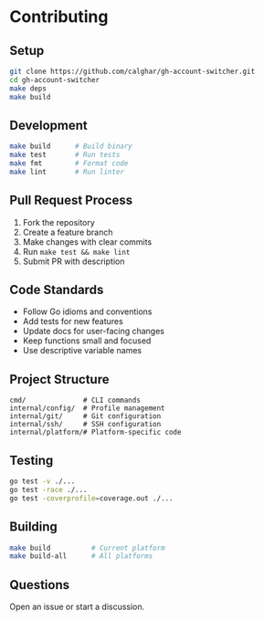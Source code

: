 # Contributing

## Setup

```bash
git clone https://github.com/calghar/gh-account-switcher.git
cd gh-account-switcher
make deps
make build
```

## Development

```bash
make build      # Build binary
make test       # Run tests
make fmt        # Format code
make lint       # Run linter
```

## Pull Request Process

1. Fork the repository
2. Create a feature branch
3. Make changes with clear commits
4. Run `make test && make lint`
5. Submit PR with description

## Code Standards

- Follow Go idioms and conventions
- Add tests for new features
- Update docs for user-facing changes
- Keep functions small and focused
- Use descriptive variable names

## Project Structure

```
cmd/              # CLI commands
internal/config/  # Profile management
internal/git/     # Git configuration
internal/ssh/     # SSH configuration
internal/platform/# Platform-specific code
```

## Testing

```bash
go test -v ./...
go test -race ./...
go test -coverprofile=coverage.out ./...
```

## Building

```bash
make build          # Current platform
make build-all      # All platforms
```

## Questions

Open an issue or start a discussion.
